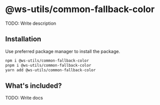 # @ws-utils/common-fallback-color

TODO: Write description


## Installation

Use preferred package manager to install the package.

```bash
npm i @ws-utils/common-fallback-color
pnpm i @ws-utils/common-fallback-color
yarn add @ws-utils/common-fallback-color
```


## What's included?

TODO: Write docs